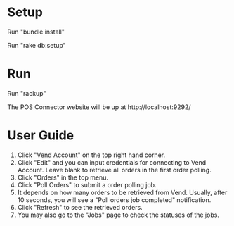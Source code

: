 # Setup
Run "bundle install"

Run "rake db:setup"

# Run
Run "rackup"

The POS Connector website will be up at http://localhost:9292/

# User Guide
1. Click "Vend Account" on the top right hand corner.
2. Click "Edit" and you can input credentials for connecting to Vend Account.  Leave blank to retrieve all orders in the first order polling.
3. Click "Orders" in the top menu.
4. Click "Poll Orders" to submit a order polling job.
5. It depends on how many orders to be retrieved from Vend.  Usually, after 10 seconds, you will see a "Poll orders job completed" notification.
6. Click "Refresh" to see the retrieved orders.
7. You may also go to the "Jobs" page to check the statuses of the jobs.
